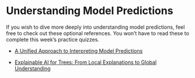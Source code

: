# Understanding Model Predictions

If you wish to dive more deeply into understanding model predictions, feel free to check out these optional references. You won’t have to read these to complete this week’s practice quizzes.

* [A Unified Approach to Interpreting Model Predictions](https://proceedings.neurips.cc/paper/2017/file/8a20a8621978632d76c43dfd28b67767-Paper.pdf)

* [Explainable AI for Trees: From Local Explanations to Global Understanding](https://arxiv.org/abs/1905.04610)